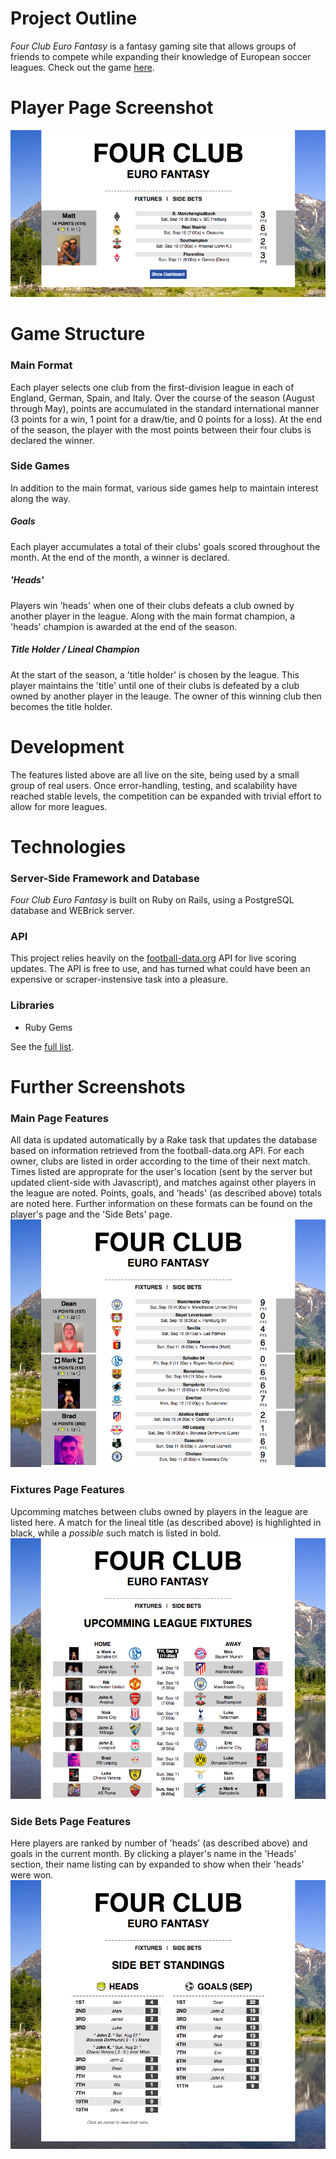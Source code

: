 # Project Outline
*Four Club Euro Fantasy* is a fantasy gaming site that allows groups of friends to compete while expanding their knowledge of European soccer leagues. Check out the game [here](http://www.kor-league.herokuapp.com).

# Player Page Screenshot
![Player page screenshot](app/assets/images/screenshot_main.png)

# Game Structure
### Main Format
Each player selects one club from the first-division league in each of England, German, Spain, and Italy. Over the course of the season (August through May), points are accumulated in the standard international manner (3 points for a win, 1 point for a draw/tie, and 0 points for a loss). At the end of the season, the player with the most points between their four clubs is declared the winner.
### Side Games
In addition to the main format, various side games help to maintain interest along the way.
##### Goals
Each player accumulates a total of their clubs' goals scored throughout the month. At the end of the month, a winner is declared.
##### 'Heads'
Players win 'heads' when one of their clubs defeats a club owned by another player in the league. Along with the main format champion, a 'heads' champion is awarded at the end of the season.
##### Title Holder / Lineal Champion
At the start of the season, a 'title holder' is chosen by the league. This player maintains the 'title' until one of their clubs is defeated by a club owned by another player in the leauge. The owner of this winning club then becomes the title holder.
# Development
The features listed above are all live on the site, being used by a small group of real users. Once error-handling, testing, and scalability have reached stable levels, the competition can be expanded with trivial effort to allow for more leagues.
# Technologies
### Server-Side Framework and Database
*Four Club Euro Fantasy* is built on Ruby on Rails, using a PostgreSQL database and WEBrick server.
### API
This project relies heavily on the [football-data.org](http://api.football-data.org/index) API for live scoring updates. The API is free to use, and has turned what could have been an expensive or scraper-instensive task into a pleasure.
### Libraries
- Ruby Gems

See the [full list](https://github.com/Andrelton/kor-league/blob/master/Gemfile).

# Further Screenshots
### Main Page Features
All data is updated automatically by a Rake task that updates the database based on information retrieved from the football-data.org API. For each owner, clubs are listed in order according to the time of their next match. Times listed are approprate for the user's location (sent by the server but updated client-side with Javascript), and matches against other players in the league are noted. Points, goals, and 'heads' (as described above) totals are noted here. Further information on these formats can be found on the player's page and the 'Side Bets' page.
![Main page screenshot](app/assets/images/screenshot_1.png)

### Fixtures Page Features
Upcomming matches between clubs owned by players in the league are listed here. A match for the lineal title (as described above) is highlighted in black, while a *possible* such match is listed in bold.
![Fixtures page screenshot](app/assets/images/screenshot_2.png)

### Side Bets Page Features
Here players are ranked by number of 'heads' (as described above) and goals in the current month. By clicking a player's name in the 'Heads' section, their name listing can by expanded to show when their 'heads' were won.
![Side Bets page screenshot](app/assets/images/screenshot_3.png)